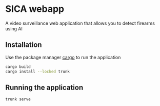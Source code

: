 # SICA webapp
A video surveillance web application that allows you to detect firearms using AI

## Installation

Use the package manager [cargo](https://doc.rust-lang.org/cargo/) to run the application

```bash
cargo build
cargo install --locked trunk
```

## Running the application

```bash
trunk serve

```
